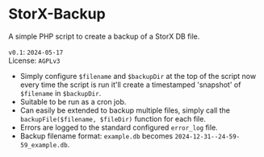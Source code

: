 # StorX-Backup
A simple PHP script to create a backup of a StorX DB file.  

`v0.1`: `2024-05-17`  
License: `AGPLv3`  

* Simply configure `$filename` and `$backupDir` at the top of the script now every time the script is run it'll create a timestamped 'snapshot' of `$filename` in `$backupDir`.  
* Suitable to be run as a cron job.
* Can easily be extended to backup multiple files, simply call the `backupFile($filename, $fileDir)` function for each file.  
* Errors are logged to the standard configured `error_log` file. 
* Backup filename format: `example.db` becomes `2024-12-31--24-59-59_example.db`.
